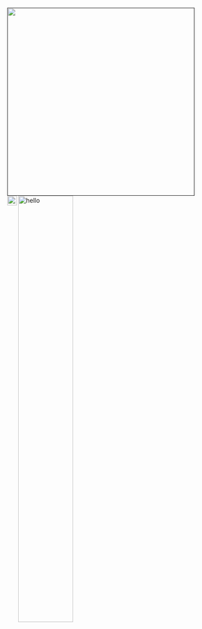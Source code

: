 <a href=""><img src="https://media.discordapp.net/attachments/726863508020658216/965274491603263628/giphy.gif" align="left" height="430" /></a>

<!---
Other Gifs
https://user-images.githubusercontent.com/57835412/140383106-67f3554b-86df-42b4-aa26-82840835db27.gif - Superman
https://i.giphy.com/media/Yc65Sk2Hwkzgk/giphy.webp -anime guy
https://i.giphy.com/media/1jgLDGD1Bn27e/giphy.webp - anime girl
https://media1.giphy.com/media/S9d1VcBNJVA4nUOLK4/giphy.webp?cid=ecf05e47h5ti88ngwxo9x1aa0uprw898kjst7yilab9td0b8&rid=giphy.webp&ct=s
-->

<img src="https://user-images.githubusercontent.com/57835412/150765857-4d822697-4810-4761-acdf-c19ee0748dcb.gif" width="50%" href="https://fabianferno.com/" alt="hello">

<a href="https://discord.com/channels/@me/299152387728343043">
  <img align="left" alt="Fabian's Discord" width="22px" src="https://raw.githubusercontent.com/peterthehan/peterthehan/master/assets/discord.svg" />
